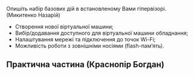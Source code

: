 Опишіть набір базових дій в встановленому Вами гіпервізорі. (Микитенко Назарій)
- Створення нової віртуальної машини;
- Вибір/додавання доступного для віртуальної машини обладнання;
- Налаштування мережі та підключення до точок Wi-Fi;
- Можливість роботи з зовнішніми носіями (flash-пам’ять).


## Практична частина (Краснопір Богдан)
